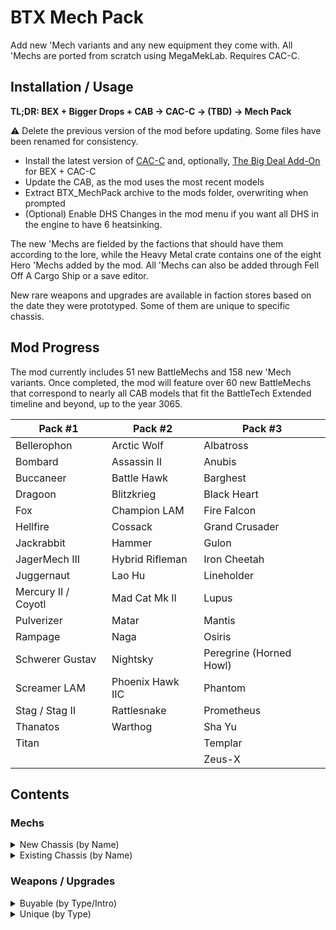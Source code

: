 # BTX Mech Pack

Add new 'Mech variants and any new equipment they come with. All 'Mechs are ported from scratch using MegaMekLab. Requires CAC-C.

## Installation / Usage

**TL;DR: BEX + Bigger Drops + CAB → CAC-C → (TBD) → Mech Pack**

⚠️ Delete the previous version of the mod before updating. Some files have been renamed for consistency.

- Install the latest version of [CAC-C](https://github.com/mcb5637/BTX_CAC_Compatibility) and, optionally, [The Big Deal Add-On](https://github.com/Hounfor/The-Big-Deal-Add-On) for BEX + CAC-C
- Update the CAB, as the mod uses the most recent models
- Extract BTX_MechPack archive to the mods folder, overwriting when prompted
- (Optional) Enable DHS Changes in the mod menu if you want all DHS in the engine to have 6 heatsinking.

The new 'Mechs are fielded by the factions that should have them according to the lore, while the Heavy Metal crate contains one of the eight Hero 'Mechs added by the mod. All 'Mechs can also be added through Fell Off A Cargo Ship or a save editor.

New rare weapons and upgrades are available in faction stores based on the date they were prototyped. Some of them are unique to specific chassis.

## Mod Progress

The mod currently includes 51 new BattleMechs and 158 new 'Mech variants. Once completed, the mod will feature over 60 new BattleMechs that correspond to nearly all CAB models that fit the BattleTech Extended timeline and beyond, up to the year 3065.

| Pack #1             | Pack #2          | Pack #3                 |
| ------------------- | ---------------- | ----------------------- |
| Bellerophon         | Arctic Wolf      | Albatross               |
| Bombard             | Assassin II      | Anubis                  |
| Buccaneer           | Battle Hawk      | Barghest                |
| Dragoon             | Blitzkrieg       | Black Heart             |
| Fox                 | Champion LAM     | Fire Falcon             |
| Hellfire            | Cossack          | Grand Crusader          |
| Jackrabbit          | Hammer           | Gulon                   |
| JagerMech III       | Hybrid Rifleman  | Iron Cheetah            |
| Juggernaut          | Lao Hu           | Lineholder              |
| Mercury II / Coyotl | Mad Cat Mk II    | Lupus                   |
| Pulverizer          | Matar            | Mantis                  |
| Rampage             | Naga             | Osiris                  |
| Schwerer Gustav     | Nightsky         | Peregrine (Horned Howl) |
| Screamer LAM        | Phoenix Hawk IIC | Phantom                 |
| Stag / Stag II      | Rattlesnake      | Prometheus              |
| Thanatos            | Warthog          | Sha Yu                  |
| Titan               |                  | Templar                 |
|                     |                  | Zeus-X                  |

## Contents

### Mechs

<details>
  <summary>New Chassis (by Name)</summary>

| Name                               |   Class    | Mass |  Tech Base   | Intro | Factions                                                                       |
| :--------------------------------- | :--------: | :--: | :----------: | :---: | :----------------------------------------------------------------------------- |
| Albatross ALB-3U                   |  Assault   |  95  | Inner Sphere | 3053  | Marik                                                                          |
| Albatross ALB-4U                   |  Assault   |  95  | Inner Sphere | 3063  | Marik                                                                          |
| Anubis ABS-3L                      |   Light    |  30  | Inner Sphere | 3063  | Liao, Centrella, Calderon                                                      |
| Anubis ABS-3R                      |   Light    |  30  | Inner Sphere | 3064  | Liao, Centrella, Calderon                                                      |
| Arctic Wolf 1                      |   Medium   |  40  |     Clan     | 3059  | Clan Wolf                                                                      |
| Arctic Wolf 2                      |   Medium   |  40  |     Clan     | 3060  | Clan Wolf                                                                      |
| Assassin II ASN-56                 |   Medium   |  45  | Inner Sphere | 3060  | Davion                                                                         |
| Barghest BGS-1T                    |   Heavy    |  70  | Inner Sphere | 3058  | Steiner                                                                        |
| Barghest BGS-2T                    |   Heavy    |  70  | Inner Sphere | 3060  | Steiner                                                                        |
| Barghest BGS-3T                    |   Heavy    |  70  | Inner Sphere | 3062  | Steiner                                                                        |
| Battle Hawk BH-K305                |   Light    |  30  | Inner Sphere | 3053  | Mercenaries, Steiner-Davion                                                    |
| Bellerophon BEL-1X                 |   Heavy    |  60  | Inner Sphere | 2442  | Marik                                                                          |
| Bellerophon BEL-2X                 |   Heavy    |  60  | Inner Sphere | 2712  | ComStar, Snord's Irregulars                                                    |
| Black Heart BH-1                   |   Heavy    |  70  | Inner Sphere | 3060  | Word of Blake                                                                  |
| Blitzkrieg BTZ-3F                  |   Medium   |  50  | Inner Sphere | 3061  | Marik, Steiner-Davion                                                          |
| Bombard BMB-010                    |   Medium   |  50  | Inner Sphere | 3054  | Steiner                                                                        |
| Bombard BMB-013                    |   Medium   |  50  | Inner Sphere | 3063  | Steiner                                                                        |
| Buccaneer BCN-3R                   |   Medium   |  55  | Inner Sphere | 3055  | Marik, Word of Blake                                                           |
| Champion LAM CPN-1X1               |   Heavy    |  60  | Inner Sphere | 2699  | Word of Blake                                                                  |
| Cossack C-SK1                      |   Light    |  20  | Inner Sphere | 3060  | St. Ives Compact                                                               |
| Coyotl A                           |   Medium   |  40  |     Clan     | 2854  | Clan Wolf (<3058)                                                              |
| Coyotl B                           |   Medium   |  40  |     Clan     | 2854  | Clan Wolf (<3058)                                                              |
| Coyotl Prime                       |   Medium   |  40  |     Clan     | 2854  | Clan Wolf (<3058)                                                              |
| Dragoon AEM-01                     |   Heavy    |  70  | Inner Sphere | 2771  | ComStar                                                                        |
| Dragoon AEM-02                     |   Heavy    |  70  | Inner Sphere | 2771  | ComStar                                                                        |
| Dragoon AEM-03                     |   Heavy    |  70  | Inner Sphere | 2771  | ComStar                                                                        |
| Dragoon AEM-04                     |   Heavy    |  70  | Inner Sphere | 2771  | ComStar                                                                        |
| Fire Falcon A                      |   Light    |  25  |     Clan     | 3052  | Clan Jade Falcon                                                               |
| Fire Falcon B                      |   Light    |  25  |     Clan     | 3052  | Clan Jade Falcon                                                               |
| Fire Falcon C                      |   Light    |  25  |     Clan     | 3052  | Clan Jade Falcon                                                               |
| Fire Falcon D                      |   Light    |  25  |     Clan     | 3052  | Clan Jade Falcon                                                               |
| Fire Falcon Prime                  |   Light    |  25  |     Clan     | 3052  | Clan Jade Falcon                                                               |
| Fox CS-1                           |   Medium   |  50  |  Mixed-tech  | 2824  | Clan Ghost Bear                                                                |
| Fox CS-C                           |   Medium   |  50  |     Clan     | 2835  | Clan Ghost Bear                                                                |
| Grand Crusader GRN-D-01            |  Assault   |  80  | Inner Sphere | 3053  | Word of Blake                                                                  |
| Grand Crusader GRN-D-02            |  Assault   |  80  | Inner Sphere | 3056  | Word of Blake                                                                  |
| Gulon SecurityMech GLN-1B          |   Light    |  25  | Inner Sphere | 3000  | Outworlds Alliance                                                             |
| Hammer HMR-3C 'Claw-Hammer'        |   Light    |  30  | Inner Sphere | 3056  | Marik, Word of Blake                                                           |
| Hammer HMR-3M                      |   Light    |  30  | Inner Sphere | 3053  | Liao, Marik, Word of Blake                                                     |
| Hammer HMR-3P 'Pein-Hammer'        |   Light    |  30  | Inner Sphere | 3060  | Marik, Word of Blake                                                           |
| Hammer HMR-3S 'Slammer'            |   Light    |  30  | Inner Sphere | 3054  | Marik, Word of Blake                                                           |
| Hellfire 1                         |   Heavy    |  60  |     Clan     | 3058  | Clan Steel Viper                                                               |
| Hybrid Rifleman RFL-SND 'Sneede'   |   Heavy    |  60  | Inner Sphere | 3025  | **Heavy Metal Crate**                                                          |
| Iron Cheetah A                     |  Assault   | 100  |     Clan     | 3054  | Clan Smoke Jaguar                                                              |
| Iron Cheetah B                     |  Assault   | 100  |     Clan     | 3054  | Clan Smoke Jaguar                                                              |
| Iron Cheetah C                     |  Assault   | 100  |     Clan     | 3054  | Clan Smoke Jaguar                                                              |
| Iron Cheetah D                     |  Assault   | 100  |     Clan     | 3054  | Clan Smoke Jaguar                                                              |
| Iron Cheetah Prime                 |  Assault   | 100  |     Clan     | 3054  | Clan Smoke Jaguar                                                              |
| Jackrabbit JKR-8T                  |   Light    |  25  | Inner Sphere | 2765  | ComStar                                                                        |
| JagerMech III JM6-D3               |   Heavy    |  65  | Inner Sphere | 3058  | Davion                                                                         |
| Juggernaut JG-R9T1                 |  Assault   |  90  | Inner Sphere | 3053  | Steiner                                                                        |
| Juggernaut JG-R9T2                 |  Assault   |  90  | Inner Sphere | 3057  | Steiner                                                                        |
| Juggernaut JG-R9T3                 |  Assault   |  90  | Inner Sphere | 3065  | Steiner (3061+)                                                                |
| Lao Hu LHU-2B                      |   Heavy    |  75  | Inner Sphere | 3062  | Liao                                                                           |
| Lao Hu LHU-3B                      |   Heavy    |  75  | Inner Sphere | 3063  | Liao                                                                           |
| Lineholder KW1-LH2                 |   Medium   |  55  | Inner Sphere | 3058  | Inner Sphere                                                                   |
| Lineholder KW1-LH3                 |   Medium   |  55  | Inner Sphere | 3059  | Inner Sphere                                                                   |
| Lupus A                            |   Heavy    |  60  |     Clan     | 2857  | Clan Steel Viper                                                               |
| Lupus B                            |   Heavy    |  60  |     Clan     | 2857  | Clan Steel Viper                                                               |
| Lupus Prime                        |   Heavy    |  60  |     Clan     | 2857  | Clan Steel Viper                                                               |
| Mad Cat Mk II                      |  Assault   |  90  |     Clan     | 3062  | Clan Diamond Shark                                                             |
| Mantis MTS-S                       |   Light    |  30  | Inner Sphere | 3061  | Steiner                                                                        |
| Matar SAM-RS2                      | Superheavy | 110  | Inner Sphere | 2775  | ComStar (3036+)                                                                |
| Mercury II MCY-100                 |   Medium   |  40  |  Mixed-tech  | 2823  | ComStar/Word of Blake                                                          |
| Naga A                             |  Assault   |  80  |     Clan     | 2869  | Clans                                                                          |
| Naga B                             |  Assault   |  80  |     Clan     | 2869  | Clans                                                                          |
| Naga C                             |  Assault   |  80  |     Clan     | 2869  | Clans                                                                          |
| Naga D                             |  Assault   |  80  |     Clan     | 2869  | Clans                                                                          |
| Naga Prime                         |  Assault   |  80  |     Clan     | 2945  | Clans                                                                          |
| Nightsky NGS-4S                    |   Medium   |  50  | Inner Sphere | 3053  | Steiner-Davion                                                                 |
| Nightsky NGS-4T                    |   Medium   |  50  | Inner Sphere | 3056  | Steiner-Davion                                                                 |
| Nightsky NGS-5S                    |   Medium   |  50  | Inner Sphere | 3056  | Steiner-Davion                                                                 |
| Nightsky NGS-5T                    |   Medium   |  50  | Inner Sphere | 3057  | Steiner-Davion                                                                 |
| Osiris OSR-3D                      |   Light    |  30  | Inner Sphere | 3063  | Davion                                                                         |
| Peregrine (Horned Owl) 1           |   Light    |  35  |     Clan     | 2835  | Clans                                                                          |
| Peregrine (Horned Owl) 2           |   Light    |  35  |     Clan     | 2856  | Clans                                                                          |
| Peregrine (Horned Owl) 3           |   Light    |  35  |     Clan     | 3061  | Clans                                                                          |
| Phantom A                          |   Medium   |  40  |     Clan     | 3052  | Clan Jade Falcon                                                               |
| Phantom B                          |   Medium   |  40  |     Clan     | 3052  | Clan Jade Falcon                                                               |
| Phantom C                          |   Medium   |  40  |     Clan     | 3052  | Clan Jade Falcon                                                               |
| Phantom D                          |   Medium   |  40  |     Clan     | 3052  | Clan Jade Falcon                                                               |
| Phantom Prime                      |   Medium   |  40  |     Clan     | 3052  | Clan Jade Falcon                                                               |
| Phoenix Hawk IIC 1                 |  Assault   |  80  |     Clan     | 2851  | Clans                                                                          |
| Phoenix Hawk IIC 2                 |  Assault   |  80  |     Clan     | 2852  | Clans                                                                          |
| Phoenix Hawk IIC 3                 |  Assault   |  80  |     Clan     | 3062  | Clans                                                                          |
| Phoenix Hawk IIC 9                 |  Assault   |  80  |     Clan     | 2853  | Clans                                                                          |
| Prometheus                         |   Heavy    |  75  |  Mixed-tech  | 3053  | Davion                                                                         |
| Pulverizer PUL-2V                  |  Assault   |  90  |  Mixed-tech  | 2823  | Clan Ghost Bear                                                                |
| Pulverizer PUL-3R                  |  Assault   |  90  |  Mixed-tech  | 2823  | Clan Ghost Bear                                                                |
| Pulverizer PUL-C                   |  Assault   |  90  |     Clan     | 2845  | Clan Ghost Bear                                                                |
| Rampage RMP-2G                     |  Assault   |  85  | Inner Sphere | 2735  | Periphery States                                                               |
| Rampage RMP-4G                     |  Assault   |  85  | Inner Sphere | 2750  | ComStar/Word of Blake                                                          |
| Rampage RMP-5G                     |  Assault   |  85  | Inner Sphere | 2767  | ComStar/Word of Blake                                                          |
| Rattlesnake JR7-31                 |   Light    |  35  | Inner Sphere | 3042  | Davion                                                                         |
| Rattlesnake JR7-31P                |   Light    |  35  | Inner Sphere | 3043  | Davion                                                                         |
| Schwerer Gustav SG-1X              |  Assault   | 100  |  Mixed-tech  | 3073  | Marik (3063+)                                                                  |
| Schwerer Gustav SJ-1X 'Jäger'      |  Assault   | 100  |  Mixed-tech  | 3073  | **Heavy Metal Crate**                                                          |
| Screamer LAM SCR-1X-LAM            |   Medium   |  55  | Inner Sphere | 2774  | Snord's Irregulars                                                             |
| Sha Yu SYU-2B                      |   Medium   |  40  | Inner Sphere | 3063  | Liao, Centrella                                                                |
| Stag ST-14G                        |   Medium   |  45  |  Mixed-tech  | 2823  | Clans (3052+)                                                                  |
| Stag II ST-24G                     |   Medium   |  45  |  Mixed-tech  | 2823  | Clan Wolf (3052+)                                                              |
| Templar TLR1-O                     |  Assault   |  85  | Inner Sphere | 3062  | Davion                                                                         |
| Templar TLR1-OA                    |  Assault   |  85  | Inner Sphere | 3062  | Davion                                                                         |
| Templar TLR1-OB                    |  Assault   |  85  | Inner Sphere | 3062  | Davion                                                                         |
| Templar TLR1-OC                    |  Assault   |  85  | Inner Sphere | 3062  | Davion                                                                         |
| Thanatos TNS-4S                    |   Heavy    |  75  | Inner Sphere | 3061  | Steiner-Davion, Wolf's Dragoons                                                |
| Thanatos TNS-4T                    |   Heavy    |  75  | Inner Sphere | 3062  | Steiner-Davion, Wolf's Dragoons                                                |
| Titan TI-1A                        |  Assault   | 100  | Inner Sphere | 2765  | Davion                                                                         |
| Warthog Prime                      |  Assault   |  95  |     Clan     | 3059  | Clans                                                                          |
| Zeus-X ZEU-X                       |  Assault   |  80  | Inner Sphere | 3054  | Davion                                                                         |
</details>

<details>
  <summary>Existing Chassis (by Name)</summary>

| Name                               |   Class    | Mass |  Tech Base   | Intro | Factions                                                                       |
| :--------------------------------- | :--------: | :--: | :----------: | :---: | :----------------------------------------------------------------------------- |
| Annihilator C                      |  Assault   | 100  |     Clan     | 2848  | Clans (3051+)                                                                  |
| Annihilator C 2                    |  Assault   | 100  |     Clan     | 2850  | Clans (3051+)                                                                  |
| Anvil ANV-8M                       |   Heavy    |  60  | Inner Sphere | 3060  | Marik, Word of Blake                                                           |
| Archer C                           |   Heavy    |  70  |  Mixed-tech  | 2824  | Clans (3051+)<br />Kurita, Steiner-Davion (3055+)<br />Wolf's Dragoons (3058+) |
| Archer C 2                         |   Heavy    |  70  |     Clan     | 3065  | Wolf's Dragoons (3062+)                                                        |
| Assassin ASN-SRV 'Servitor'        |   Medium   |  40  | Inner Sphere | 3066  | **Heavy Metal Crate**                                                          |
| Atlas AS7-K-DC                     |  Assault   | 100  | Inner Sphere | 3050  | ComStar/Word of Blake                                                          |
| Avatar AV1-OR                      |   Heavy    |  70  |  Mixed-tech  | 3059  | Kurita                                                                         |
| BattleMaster BLR-3M-DC             |  Assault   |  85  | Inner Sphere | 3053  | ComStar/Word of Blake                                                          |
| BattleMaster BLR-RC 'Red Corsair'  |  Assault   |  85  |     Clan     | 3055  | **Heavy Metal Crate**                                                          |
| Black Hawk-KU BHKU-OR              |   Heavy    |  60  |  Mixed-tech  | 3059  | Kurita, Liao, Steiner-Davion<br />Rasalhague, St. Ives                         |
| Black Knight BL-X-KNT 'Red Reaper' |   Heavy    |  75  | Inner Sphere | 3069  | Heavy Metal Crate                                                              |
| Blackjack BJ2-OR                   |   Medium   |  50  |  Mixed-tech  | 3059  | Kurita                                                                         |
| Cataphract CTF-3X                  |   Heavy    |  70  | Inner Sphere | 3062  | Davion                                                                         |
| Catapult CPLT-C3                   |   Heavy    |  65  | Inner Sphere | 3049  | Liao, ComStar/Word of Blake                                                    |
| Catapult CPLT-C5                   |   Heavy    |  65  | Inner Sphere | 3061  | Liao                                                                           |
| Centurion CN9-D5                   |   Medium   |  50  | Inner Sphere | 3062  | Steiner-Davion                                                                 |
| Centurion CN9-YLW 'Yen-Lo-Wang'    |   Medium   |  50  | Inner Sphere | 3027  | **Heavy Metal Crate**                                                          |
| Centurion CN9-YLW2 'Yen-Lo-Wang'   |   Medium   |  50  | Inner Sphere | 3051  | **Heavy Metal Crate**                                                          |
| Cyclops CP-11-A-DC                 |  Assault   |  90  | Inner Sphere | 3045  | ComStar                                                                        |
| Dasher (Fire Moth) E               |   Light    |  20  |     Clan     | 3055  | Clan Ghost Bear                                                                |
| Firestarter FS9-OR                 |   Medium   |  45  |  Mixed-tech  | 3059  | Kurita, Liao, Marik, Steiner-Davion                                            |
| Firestarter FS9-OX                 |   Medium   |  45  | Inner Sphere | 3059  | Kurita                                                                         |
| Galahad (Glass Spider) 1           |   Heavy    |  60  |     Clan     | 2834  | Clans                                                                          |
| Galahad (Glass Spider) 2           |   Heavy    |  60  |     Clan     | 2952  | Clan Wolf                                                                      |
| Garm GRM-01C                       |   Light    |  35  | Inner Sphere | 3062  | Davion                                                                         |
| Gunslinger GUN-2ERD                |  Assault   |  85  | Inner Sphere | 3062  | Kurita, Steiner                                                                |
| Hatamoto-Chi HTM-S 'Shin'          |  Assault   |  80  | Inner Sphere | 3060  | **Heavy Metal Crate**                                                          |
| Hatchetman HCT-6D                  |   Medium   |  45  | Inner Sphere | 3062  | Davion                                                                         |
| Hellhound (Conjurer) 2             |   Medium   |  50  |     Clan     | 3062  | Clan Nova Cat                                                                  |
| Hermes II HER-5C                   |   Medium   |  40  | Inner Sphere | 3062  | Word of Blake                                                                  |
| Hermes II HER-6D                   |   Medium   |  40  | Inner Sphere | 3062  | Davion                                                                         |
| JagerMech JM7-F                    |   Heavy    |  70  | Inner Sphere | 3062  | Davion                                                                         |
| King Crab KGC-010                  |  Assault   | 100  | Inner Sphere | 2743  | ComStar/Word of Blake                                                          |
| Marauder C                         |   Heavy    |  75  |  Mixed-tech  | 2827  | Clans (3051+)<br />Kurita, Steiner-Davion (3055+)                              |
| Orion ON1-M-DC                     |   Heavy    |  75  | Inner Sphere | 3053  | ComStar/Word of Blake                                                          |
| Orion ON1-MD                       |   Heavy    |  75  | Inner Sphere | 3062  | Davion, Marik, ComStar/Word of Blake                                           |
| Raptor RTX1-OR                     |   Light    |  25  |  Mixed-tech  | 3059  | Kurita, Davion, ComStar                                                        |
| Strider SR1-OR                     |   Medium   |  40  |  Mixed-tech  | 3059  | Kurita, Marik, Steiner-Davion                                                  |
| Sunder SD1-OB                      |  Assault   |  90  | Inner Sphere | 3056  | Kurita, Davion, St. Ives                                                       |
| Sunder SD1-OR                      |  Assault   |  90  |  Mixed-tech  | 3059  | Kurita, Steiner-Davion                                                         |
| Thunder Hawk TDK-7KMA              |  Assault   | 100  | Inner Sphere | 3059  | Steiner                                                                        |
| Thunderbolt TDR-8M                 |   Heavy    |  65  | Inner Sphere | 3058  | Centrella, Word of Blake                                                       |
| Viking VKG-2G                      |  Assault   |  90  | Inner Sphere | 3060  | Rasalhague, ComStar/Word of Blake                                              |
| Vulture (Mad Dog) 'Fury'           |   Heavy    |  60  |     Clan     | 3059  | **Heavy Metal Crate**                                                          |
| Warhammer C                        |   Heavy    |  70  |  Mixed-tech  | 2825  | Clans (3051+)<br />Kurita, Steiner-Davion (3055+)                              |
| Warhammer C 2                      |   Heavy    |  70  |  Mixed-tech  | 3052  | Clan Wolf<br />Kurita, Steiner-Davion (3055+)                                  |
| Warhammer C 3                      |   Heavy    |  70  |     Clan     | 2862  | Wolf's Dragoons (3058+)                                                        |
</details>

### Weapons / Upgrades

<details>
  <summary>Buyable (by Type/Intro)</summary>

| Name                      |   Type    | Intro | Factions                    |
| :------------------------ | :-------: | :---: | :-------------------------- |
| Magshot                   | Ballistic | 3059  | Steiner                     |
| Hyper-Velocity AC (HVAC)  | Ballistic | 3059  | Liao                        |
| Rotary AC (RAC)           | Ballistic | 3060  | Davion                      |
| Light AC (LAC)            | Ballistic | 3062  | Davion                      |
|  ----                     |           |       |                             |
| Plasma Rifle              |  Energy   | 3061  | Liao                        |
| Heavy PPC                 |  Energy   | 3062  | Kurita                      |
| Light PPC                 |  Energy   | 3064  | Kurita                      |
| Bombast Laser             |  Energy   | 3064  | Steiner                     |
|  ----                     |           |       |                             |
| Bomb Bay²                 |  Missile  | 2680  | *LosTech*                   |
| Arrow IV                  |  Missile  | 3044  | Liao<br />All (3049+)       |
| Swarm Missile             |  Missile  | 3049  | Davion<br />All (3058+)     |
| Swarm-I Missile           |  Missile  | 3052  | Marik<br />All (3060+)      |
| Thunderbolt               |  Missile  | 3052  | Davion<br />Steiner (3052+) |
| Inferno-IV Missile        |  Missile  | 3053  | Liao                        |
| Extended LRM (ELRM)       |  Missile  | 3054  | Steiner<br />Davion (3054+) |
| Enhanced LRM (NLRM)       |  Missile  | 3058  | Davion                      |
|  ----                     |           |       |                             |
| Heavy Flamer              |  Support  | 3063  | Steiner                     |
| Heavy Machine Gun         |  Support  | 3063  | Calderon                    |
| Light Machine Gun         |  Support  | 3064  | Liao                        |
|  ----                     |           |       |                             |
| Laser Anti-Missile System |  Upgrade  | 3057  | Davion<br />All (3062+)     |
| Bloodhound Active Probe   |  Upgrade  | 3058  | *Black Market*              |

² with High-Explosive, Laser-Guided, Cluster, and Inferno Bombs.
</details>

<details>
  <summary>Unique (by Type)</summary>

| Name                      | Exclusive to                                       |
| :------------------------ | :------------------------------------------------- |
| Katana                    | Hatamoto-Chi 'Shin'                                |
| Mining Drill              | Gulon                                              |
| Spikes                    | Bombard                                            |
| Vibroblade                | Assassin 'Servitor'<br />Black Knight 'Red Reaper' |
| Large Shield              | Black Knight 'Red Reaper'                          |
|  ----                     |                                                    |
| Direct Neural Interface   | Prometheus<br />Black Heart                        |
| Light Active Probe        | Vulture (Mad Dog) 'Fury'                           |
|  ----                     |                                                    |
| Composite Chassis         | Black Knight 'Red Reaper'                          |
| Light Ferro-Fibrous Armor | Black Knight 'Red Reaper'                          |
| Reactive Armor            | Zeus-X                                             |
| Stealth Armor             | Sha Yu<br />Anubis                                 |
</details>
